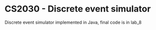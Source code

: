 # CS2030 - Discrete event simulator

Discrete event simulator implemented in Java, final code is in lab_8